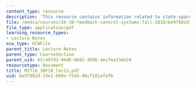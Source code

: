 ```yaml
---
content_type: resource
description: 'This resource contains information related to state-space systems. '
file: /media/courses/16-30-feedback-control-systems-fall-2010/be97882d33e1689ef2eb80cf181afafb_MIT16_30F10_lec12.pdf
file_type: application/pdf
learning_resource_types:
- Lecture Notes
ocw_type: OCWFile
parent_title: Lecture Notes
parent_type: CourseSection
parent_uid: 61c49743-94d6-9692-4596-4ecfea13de24
resourcetype: Document
title: MIT16_30F10_lec12.pdf
uid: be97882d-33e1-689e-f2eb-80cf181afafb
---
```

